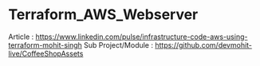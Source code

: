 ﻿# Terraform_AWS_Webserver
Article : https://www.linkedin.com/pulse/infrastructure-code-aws-using-terraform-mohit-singh
Sub Project/Module : https://github.com/devmohit-live/CoffeeShopAssets
